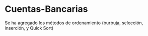 # Cuentas-Bancarias
Se ha agregado los métodos de ordenamiento (burbuja, selección, inserción, y Quick Sort)
